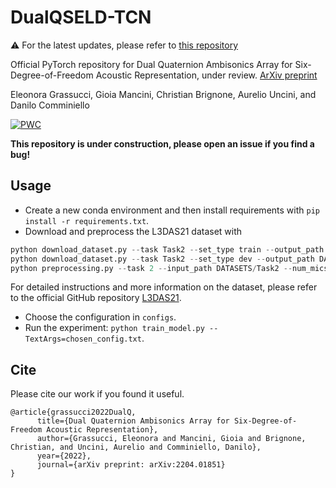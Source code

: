 # DualQSELD-TCN

:warning: For the latest updates, please refer to [this repository]()

Official PyTorch repository for Dual Quaternion Ambisonics Array for Six-Degree-of-Freedom Acoustic Representation, under review. [ArXiv preprint](https://arxiv.org/pdf/2204.01851.pdf)  

Eleonora Grassucci, Gioia Mancini, Christian Brignone, Aurelio Uncini, and Danilo Comminiello

[![PWC](https://img.shields.io/endpoint.svg?url=https://paperswithcode.com/badge/dual-quaternion-ambisonics-array-for-six/sound-event-localization-and-detection-on)](https://paperswithcode.com/sota/sound-event-localization-and-detection-on?p=dual-quaternion-ambisonics-array-for-six)


**This repository is under construction, please open an issue if you find a bug!**

## Usage

* Create a new conda environment and then install requirements with `pip install -r requirements.txt`.
* Download and preprocess the L3DAS21 dataset with
```python
python download_dataset.py --task Task2 --set_type train --output_path DATASETS/Task2
python download_dataset.py --task Task2 --set_type dev --output_path DATASETS/Task2
python preprocessing.py --task 2 --input_path DATASETS/Task2 --num_mics 2 --frame_len 100
```
For detailed instructions and more information on the dataset, please refer to the official GitHub repository [L3DAS21](https://github.com/l3das/L3DAS21).

* Choose the configuration in `configs`.
* Run the experiment: `python train_model.py --TextArgs=chosen_config.txt`.


## Cite
Please cite our work if you found it useful.

```
@article{grassucci2022DualQ,
      title={Dual Quaternion Ambisonics Array for Six-Degree-of-Freedom Acoustic Representation}, 
      author={Grassucci, Eleonora and Mancini, Gioia and Brignone, Christian, and Uncini, Aurelio and Comminiello, Danilo},
      year={2022},
      journal={arXiv preprint: arXiv:2204.01851}
}
```
